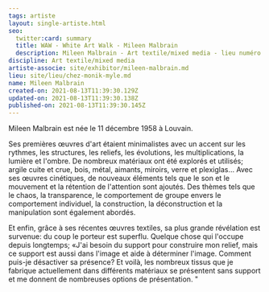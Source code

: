 ```yaml
---
tags: artiste
layout: single-artiste.html
seo:
  twitter:card: summary
  title: WAW - White Art Walk - Mileen Malbrain
  description: Mileen Malbrain - Art textile/mixed media - lieu numéro 7
discipline: Art textile/mixed media
artiste-associe: site/exhibitor/mileen-malbrain.md
lieu: site/lieu/chez-monik-myle.md
name: Mileen Malbrain
created-on: 2021-08-13T11:39:30.129Z
updated-on: 2021-08-13T11:39:30.138Z
published-on: 2021-08-13T11:39:30.145Z
---
```

<!--StartFragment-->

Mileen Malbrain est née le 11 décembre 1958 à Louvain. 

Ses premières œuvres d'art étaient minimalistes avec un accent sur les rythmes, les structures, les reliefs, les évolutions, les multiplications, la lumière et l'ombre. De nombreux matériaux ont été explorés et utilisés; argile cuite et crue, bois, métal, aimants, miroirs, verre et plexiglas… Avec ses œuvres cinétiques, de nouveaux éléments tels que le son et le mouvement et la rétention de l'attention sont ajoutés. Des thèmes tels que le chaos, la transparence, le comportement de groupe envers le comportement individuel, la construction, la déconstruction et la manipulation sont également abordés.

Et enfin, grâce à ses récentes œuvres textiles, sa plus grande révélation est survenue: du coup le porteur est superflu. Quelque chose qui l'occupe depuis longtemps; «J'ai besoin du support pour construire mon relief, mais ce support est aussi dans l'image et aide à déterminer l'image. Comment puis-je désactiver sa présence? Et voilà, les nombreux tissus que je fabrique actuellement dans différents matériaux se présentent sans support et me donnent de nombreuses options de présentation. "



<!--EndFragment-->